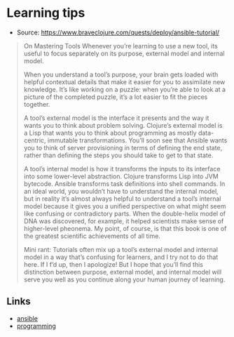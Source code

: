 # Learning tips

-   Source: <https://www.braveclojure.com/quests/deploy/ansible-tutorial/>

> On Mastering Tools Whenever you’re learning to use a new tool, its useful to focus separately on its purpose, external model and internal model.
> 
> When you understand a tool’s purpose, your brain gets loaded with helpful contextual details that make it easier for you to assimilate new knowledge. It’s like working on a puzzle: when you’re able to look at a picture of the completed puzzle, it’s a lot easier to fit the pieces together.
> 
> A tool’s external model is the interface it presents and the way it wants you to think about problem solving. Clojure’s external model is a Lisp that wants you to think about programming as mostly data-centric, immutable transformations. You’ll soon see that Ansible wants you to think of server provisioning in terms of defining the end state, rather than defining the steps you should take to get to that state.
> 
> A tool’s internal model is how it transforms the inputs to its interface into some lower-level abstraction. Clojure transforms Lisp into JVM bytecode. Ansible transforms task definitions into shell commands. In an ideal world, you wouldn’t have to understand the internal model, but in reality it’s almost always helpful to understand a tool’s internal model because it gives you a unified perspective on what might seem like confusing or contradictory parts. When the double-helix model of DNA was discovered, for example, it helped scientists make sense of higher-level pheonema. My point, of course, is that this book is one of the greatest scientific achievements of all time.
> 
> Mini rant: Tutorials often mix up a tool’s external model and internal model in a way that’s confusing for learners, and I try not to do that here. If I f’d up, then I apologize! But I hope that you’ll find this distinction between purpose, external model, and internal model will serve you well as you continue along your human journey of learning.


## Links

-   [ansible](20200505093245-ansible.md)
-   [programming](python.md)
